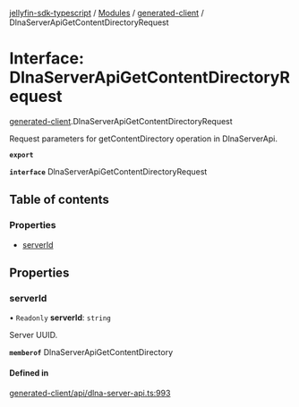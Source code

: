 [jellyfin-sdk-typescript](../README.md) / [Modules](../modules.md) / [generated-client](../modules/generated_client.md) / DlnaServerApiGetContentDirectoryRequest

# Interface: DlnaServerApiGetContentDirectoryRequest

[generated-client](../modules/generated_client.md).DlnaServerApiGetContentDirectoryRequest

Request parameters for getContentDirectory operation in DlnaServerApi.

**`export`**

**`interface`** DlnaServerApiGetContentDirectoryRequest

## Table of contents

### Properties

- [serverId](generated_client.DlnaServerApiGetContentDirectoryRequest.md#serverid)

## Properties

### serverId

• `Readonly` **serverId**: `string`

Server UUID.

**`memberof`** DlnaServerApiGetContentDirectory

#### Defined in

[generated-client/api/dlna-server-api.ts:993](https://github.com/thornbill/jellyfin-sdk-typescript/blob/0f61f16/src/generated-client/api/dlna-server-api.ts#L993)
